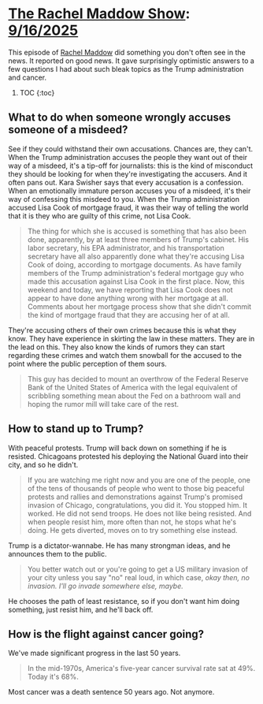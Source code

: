# [The Rachel Maddow Show](https://podcastindex.org/podcast/509873): [9/16/2025](https://writecomments.com/transcripts/?md5=83d3d740180b80762af9f5f749ca60cd)

This episode of [Rachel Maddow] did something you don't often see in the news. It reported on good news. It gave surprisingly optimistic answers to a few questions I had about such bleak topics as the Trump administration and cancer.

1. TOC
{:toc}

[Rachel Maddow]: ../../../series/maddow.md

## What to do when someone wrongly accuses someone of a misdeed?

See if they could withstand their own accusations. Chances are, they can't. When the Trump administration accuses the people they want out of their way of a misdeed, it's a tip-off for journalists: this is the kind of misconduct they should be looking for when they're investigating the accusers. And it often pans out. Kara Swisher says that every accusation is a confession. When an emotionally immature person accuses you of a misdeed, it's their way of confessing this misdeed to you. When the Trump administration accused Lisa Cook of mortgage fraud, it was their way of telling the world that it is they who are guilty of this crime, not Lisa Cook.

> The thing for which she is accused is something that has also been done, apparently, by at least three members of Trump's cabinet. His labor secretary, his EPA administrator, and his transportation secretary have all also apparently done what they're accusing Lisa Cook of doing, according to mortgage documents. As have family members of the Trump administration's federal mortgage guy who made this accusation against Lisa Cook in the first place. Now, this weekend and today, we have reporting that Lisa Cook does not appear to have done anything wrong with her mortgage at all. Comments about her mortgage process show that she didn't commit the kind of mortgage fraud that they are accusing her of at all.

They're accusing others of their own crimes because this is what they know. They have experience in skirting the law in these matters. They are in the lead on this. They also know the kinds of rumors they can start regarding these crimes and watch them snowball for the accused to the point where the public perception of them sours.

> This guy has decided to mount an overthrow of the Federal Reserve Bank of the United States of America with the legal equivalent of scribbling something mean about the Fed on a bathroom wall and hoping the rumor mill will take care of the rest.

## How to stand up to Trump?

With peaceful protests. Trump will back down on something if he is resisted. Chicagoans protested his deploying the National Guard into their city, and so he didn't.

> If you are watching me right now and you are one of the people, one of the tens of thousands of people who went to those big peaceful protests and rallies and demonstrations against Trump's promised invasion of Chicago, congratulations, you did it. You stopped him. It worked. He did not send troops. He does not like being resisted. And when people resist him, more often than not, he stops what he's doing. He gets diverted, moves on to try something else instead.

Trump is a dictator-wannabe. He has many strongman ideas, and he announces them to the public.

> You better watch out or you're going to get a US military invasion of your city unless you say "no" real loud, in which case, _okay then, no invasion. I'll go invade somewhere else, maybe._

He chooses the path of least resistance, so if you don't want him doing something, just resist him, and he'll back off.

## How is the flight against cancer going? 

We've made significant progress in the last 50 years.

> In the mid-1970s, America's five-year cancer survival rate sat at 49%. Today it's 68%.

Most cancer was a death sentence 50 years ago. Not anymore. 
